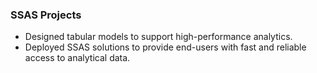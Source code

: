 ### SSAS Projects
- Designed tabular models to support high-performance analytics.
- Deployed SSAS solutions to provide end-users with fast and reliable access to analytical data.
